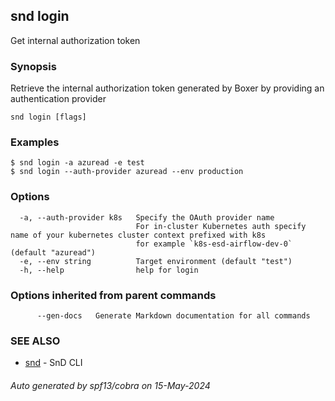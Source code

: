 ## snd login

Get internal authorization token

### Synopsis

Retrieve the internal authorization token generated by Boxer by providing an authentication provider

```
snd login [flags]
```

### Examples

```
$ snd login -a azuread -e test
$ snd login --auth-provider azuread --env production

```

### Options

```
  -a, --auth-provider k8s   Specify the OAuth provider name 
                            For in-cluster Kubernetes auth specify name of your kubernetes cluster context prefixed with k8s
                            for example `k8s-esd-airflow-dev-0` (default "azuread")
  -e, --env string          Target environment (default "test")
  -h, --help                help for login
```

### Options inherited from parent commands

```
      --gen-docs   Generate Markdown documentation for all commands
```

### SEE ALSO

* [snd](snd.md)	 - SnD CLI

###### Auto generated by spf13/cobra on 15-May-2024
